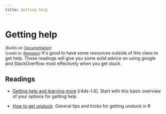 ```yaml
---
title: Getting help
---
```


<!-- Generated automatically from getting-help.yml. Do not edit by hand -->

# Getting help
<small>(Builds on: [Documentation](documentation.md))</small>  
<small>(Leads to: [Reprexes](reprexes.md))</small>
It's good to have some resources outside of this class to get help.
These readings will give you some solid advice on using google and
StackOverflow most effectively when you get stuck.

## Readings

  * [Getting help and learning more](http://r4ds.had.co.nz/introduction.html#getting-help-and-learning-more) [r4ds-1.6].
    Start with this basic overview of your options for getting help

  * [How to get unstuck](http://stat545.com/help-general.html).
    General tips and tricks for getting unstuck in R




